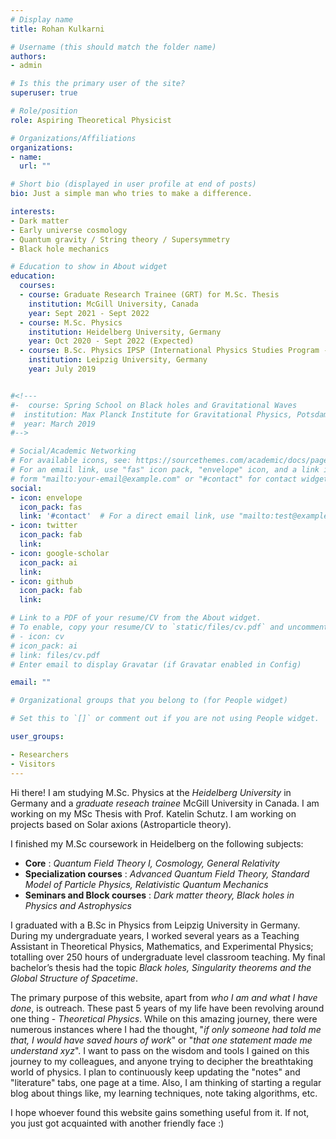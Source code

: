```yaml
---
# Display name
title: Rohan Kulkarni

# Username (this should match the folder name)
authors:
- admin

# Is this the primary user of the site?
superuser: true

# Role/position
role: Aspiring Theoretical Physicist

# Organizations/Affiliations
organizations:
- name:
  url: ""

# Short bio (displayed in user profile at end of posts)
bio: Just a simple man who tries to make a difference.

interests:
- Dark matter
- Early universe cosmology
- Quantum gravity / String theory / Supersymmetry
- Black hole mechanics

# Education to show in About widget
education:
  courses:
  - course: Graduate Research Trainee (GRT) for M.Sc. Thesis
    institution: McGill University, Canada
    year: Sept 2021 - Sept 2022
  - course: M.Sc. Physics
    institution: Heidelberg University, Germany
    year: Oct 2020 - Sept 2022 (Expected)
  - course: B.Sc. Physics IPSP (International Physics Studies Program - IPSP)
    institution: Leipzig University, Germany
    year: July 2019


#<!---
#-  course: Spring School on Black holes and Gravitational Waves
#  institution: Max Planck Institute for Gravitational Physics, Potsdam, Germany
#  year: March 2019
#-->

# Social/Academic Networking
# For available icons, see: https://sourcethemes.com/academic/docs/page-builder/#icons
# For an email link, use "fas" icon pack, "envelope" icon, and a link in the
# form "mailto:your-email@example.com" or "#contact" for contact widget.
social:
- icon: envelope
  icon_pack: fas
  link: '#contact'  # For a direct email link, use "mailto:test@example.org".
- icon: twitter
  icon_pack: fab
  link:
- icon: google-scholar
  icon_pack: ai
  link:
- icon: github
  icon_pack: fab
  link:

# Link to a PDF of your resume/CV from the About widget.
# To enable, copy your resume/CV to `static/files/cv.pdf` and uncomment the lines below.
# - icon: cv
# icon_pack: ai
# link: files/cv.pdf
# Enter email to display Gravatar (if Gravatar enabled in Config)

email: ""

# Organizational groups that you belong to (for People widget)

# Set this to `[]` or comment out if you are not using People widget.

user_groups:

- Researchers
- Visitors
---
```


Hi there!  I am studying M.Sc. Physics at the *Heidelberg University* in Germany and a *graduate reseach trainee* McGill University in Canada. I am working on my MSc Thesis with Prof. Katelin Schutz. I am working on projects based on Solar axions (Astroparticle theory).

 I finished my M.Sc coursework in Heidelberg on the following subjects:

- **Core** : *Quantum Field Theory I, Cosmology, General Relativity*
- **Specialization courses** : *Advanced Quantum Field Theory, Standard Model of Particle Physics, Relativistic Quantum Mechanics* 
- **Seminars and Block courses** : *Dark matter theory, Black holes in Physics and Astrophysics*

I graduated with a B.Sc in Physics from Leipzig University in Germany. During my undergraduate years, I worked several years as a Teaching Assistant in Theoretical Physics, Mathematics, and Experimental Physics; totalling over 250 hours of undergraduate level classroom teaching. My final bachelor’s thesis had the topic *Black holes, Singularity theorems and the Global Structure of Spacetime*.

The primary purpose of this website, apart from *who I am and what I have done*, is outreach. These past 5 years of my life have been revolving around one thing - _Theoretical Physics_. While on this amazing journey, there were numerous instances where I had the thought, "*if only someone had told me that, I would have saved hours of work*" or "*that one statement made me understand xyz*". I want to pass on the wisdom and tools I gained on this journey to my colleagues, and anyone trying to decipher the breathtaking world of physics. I plan to continuously keep updating the "notes" and "literature" tabs, one page at a time. Also, I am thinking of starting a regular blog about things like, my learning techniques, note taking algorithms, etc.

I hope whoever found this website gains something useful from it. If not, you just got acquainted with another friendly face :) 

<!--- Nelson Bighetti is a professor of artificial intelligence at the Stanford AI Lab. His research interests include distributed robotics, mobile computing and programmable matter. He leads the Robotic Neurobiology group, which develops self-reconfiguring robots, systems of self-organizing robots, and mobile sensor networks. -->
